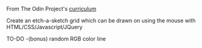 From The Odin Project's [curriculum](http://www.theodinproject.com/web-development-101/html-css)

Create an etch-a-sketch grid which can be drawn on using the mouse with HTML/CSS/Javascript/JQuery

TO-DO
-(bonus) random RGB color line
